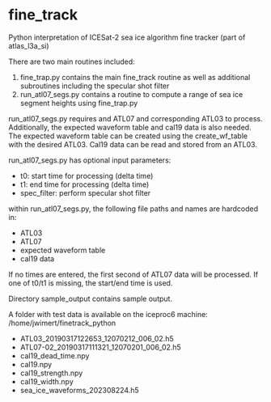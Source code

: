 # fine_track
Python interpretation of ICESat-2 sea ice algorithm fine tracker (part of atlas_l3a_si)

There are two main routines included:
1) fine_trap.py contains the main fine_track routine as well as additional subroutines including the specular shot filter
2) run_atl07_segs.py contains a routine to compute a range of sea ice segment heights using fine_trap.py

run_atl07_segs.py requires and ATL07 and corresponding ATL03 to process. Additionally, the expected waveform table and cal19 data is also needed. The expected waveform table can be created using the create_wf_table with the desired ATL03. Cal19 data can be read and stored from an ATL03.

run_atl07_segs.py has optional input parameters:
- t0: start time for processing (delta time)
- t1: end time for processing (delta time)
- spec_filter: perform specular shot filter

within run_atl07_segs.py, the following file paths and names are hardcoded in:
- ATL03
- ATL07
- expected waveform table
- cal19 data

If no times are entered, the first second of ATL07 data will be processed. If one of t0/t1 is missing, the start/end time is used.

Directory sample_output contains sample output.

A folder with test data is available on the iceproc6 machine:
/home/jwimert/finetrack_python

- ATL03_20190317122653_12070212_006_02.h5
- ATL07-02_20190317111321_12070201_006_02.h5
- cal19_dead_time.npy
- cal19.npy
- cal19_strength.npy
- cal19_width.npy
- sea_ice_waveforms_202308224.h5
